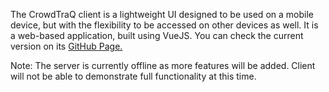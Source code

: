 The CrowdTraQ client is a lightweight UI designed to be used on a mobile device, but with the flexibility to be accessed on other devices as well. It is a web-based application, built using VueJS. 
You can check the current version on its [GitHub Page.](https://ktmrose.github.io/CrowdTraQ_Client/)

Note: The server is currently offline as more features will be added. Client will not be able to demonstrate full functionality at this time. 
